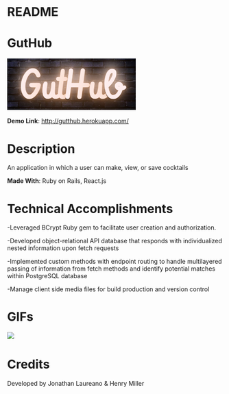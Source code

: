 # README

# GutHub

<img src="assets/Guthub.jpeg" width="300">

**Demo Link**: http://gutthub.herokuapp.com/

# Description

An application in which a user can make, view, or save cocktails

**Made With**: Ruby on Rails, React.js

# Technical Accomplishments

-Leveraged BCrypt Ruby gem to facilitate user creation and authorization.

-Developed object-relational API database that responds with individualized nested information upon fetch requests

-Implemented custom methods with endpoint routing to handle multilayered passing of information from fetch methods and identify potential matches within PostgreSQL database

-Manage client side media files for build production and version control

# GIFs

<img src="assets/Guthub.gif" width="500">

# Credits

Developed by Jonathan Laureano & Henry Miller